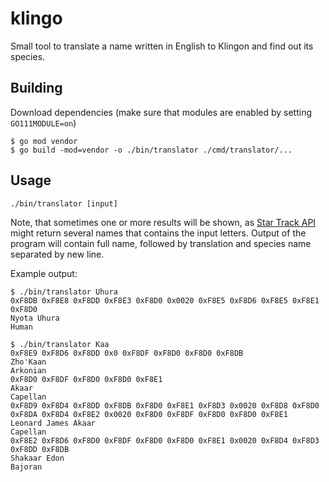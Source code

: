 # klingo
Small tool to translate a name written in English to Klingon and find out its species.

## Building
Download dependencies (make sure that modules are enabled by setting `GO111MODULE=on`)

```
$ go mod vendor
$ go build -mod=vendor -o ./bin/translator ./cmd/translator/...
```

## Usage

`./bin/translator [input]`

Note, that sometimes one or more results will be shown, as [Star Track API](http://stapi.co​.)
might return several names that contains the input letters.
Output of the program will contain full name, followed by translation and species name separated by new line. 

Example output:
```
$ ./bin/translator Uhura
0xF8DB 0xF8E8 0xF8DD 0xF8E3 0xF8D0 0x0020 0xF8E5 0xF8D6 0xF8E5 0xF8E1 0xF8D0
Nyota Uhura
Human

$ ./bin/translator Kaa
0xF8E9 0xF8D6 0xF8DD 0x0 0xF8DF 0xF8D0 0xF8D0 0xF8DB
Zho'Kaan
Arkonian
0xF8D0 0xF8DF 0xF8D0 0xF8D0 0xF8E1
Akaar
Capellan
0xF8D9 0xF8D4 0xF8DD 0xF8DB 0xF8D0 0xF8E1 0xF8D3 0x0020 0xF8D8 0xF8D0 0xF8DA 0xF8D4 0xF8E2 0x0020 0xF8D0 0xF8DF 0xF8D0 0xF8D0 0xF8E1
Leonard James Akaar
Capellan
0xF8E2 0xF8D6 0xF8D0 0xF8DF 0xF8D0 0xF8D0 0xF8E1 0x0020 0xF8D4 0xF8D3 0xF8DD 0xF8DB
Shakaar Edon
Bajoran
```
